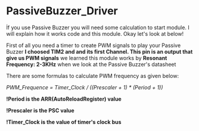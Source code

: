 # PassiveBuzzer_Driver
İf you use Passive Buzzer you will need some calculation to start module. 
I will explain how it works code and this module. Okay let's look at below!

First of all you need a timer to create PWM signals to play your Passive Buzzer
**I choosed TIM2 and and its first Channel. This pin is an output that give us PWM signals**
we learned this module works by **Resonant Frequency: 2-3KHz** when we look at the Passive Buzzer's datasheet 

There are some formulas to calculate PWM frequency as given below:

_PWM_Frequence = Timer_Clock / ((Prescaler + 1) * (Period + 1))_

**!Period is the ARR(AutoReloadRegister) value**

**!Prescaler is the PSC value**

**!Timer_Clock is the value of timer's clock bus**



